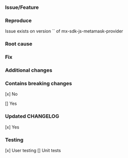 ### Issue/Feature

### Reproduce
Issue exists on version `` of mx-sdk-js-metamask-provider

### Root cause

### Fix

### Additional changes

### Contains breaking changes
[x] No

[] Yes

### Updated CHANGELOG
[x] Yes

### Testing
[x] User testing
[] Unit tests
